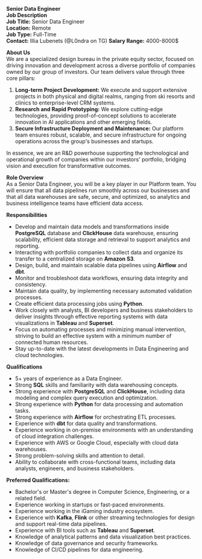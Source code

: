 **Senior Data Engineer**  
**Job Description**  
**Job Title:** Senior Data Engineer  
**Location:** Remote  
**Job Type:** Full-Time  
**Contact:** Illia Lubenets (@L0ndra on TG)
**Salary Range:** 4000-8000$  

**About Us**  
We are a specialized design bureau in the private equity sector, focused on driving innovation and development across a diverse portfolio of companies owned by our group of investors. Our team delivers value through three core pillars:  
1. **Long-term Project Development:** We execute and support extensive projects in both physical and digital realms, ranging from ski resorts and clinics to enterprise-level CRM systems.  
2. **Research and Rapid Prototyping:** We explore cutting-edge technologies, providing proof-of-concept solutions to accelerate innovation in AI applications and other emerging fields.  
3. **Secure Infrastructure Deployment and Maintenance:** Our platform team ensures robust, scalable, and secure infrastructure for ongoing operations across the group's businesses and startups.  

In essence, we are an R&D powerhouse supporting the technological and operational growth of companies within our investors' portfolio, bridging vision and execution for transformative outcomes.  

**Role Overview**  
As a Senior Data Engineer, you will be a key player in our Platform team. You will ensure that all data pipelines run smoothly across our businesses and that all data warehouses are safe, secure, and optimized, so analytics and business intelligence teams have efficient data access.

**Responsibilities**  
- Develop and maintain data models and transformations inside **PostgreSQL** database and **ClickHouse** data warehouse, ensuring scalability, efficient data storage and retrieval to support analytics and reporting.
- Interacting with portfolio companies to collect data and organize its transfer to a centralized storage on **Amazon S3**.
- Design, build, and maintain scalable data pipelines using **Airflow** and **dbt**.
- Monitor and troubleshoot data workflows, ensuring data integrity and consistency.
- Maintain data quality, by implementing necessary automated validation processes.
- Create efficient data processing jobs using **Python**.
- Work closely with analysts, BI developers and business stakeholders to deliver insights through effective reporting systems with data visualizations in **Tableau** and **Superset**.
- Focus on automating processes and minimizing manual intervention, striving to build an effective system with a minimum number of connected human resources.
- Stay up-to-date with the latest developments in Data Engineering and cloud technologies.

**Qualifications**  
- 5+ years of experience as a Data Engineer.
- Strong **SQL** skills and familiarity with data warehousing concepts.
- Strong experience with **PostgreSQL** and **ClickHouse**, including data modeling and complex query execution and optimization.
- Strong experience with **Python** for data processing and automation tasks.
- Strong experience with **Airflow** for orchestrating ETL processes.
- Experience with **dbt** for data quality and transformations.
- Experience working in on-premise environments with an understanding of cloud integration challenges.
- Experience with AWS or Google Cloud, especially with cloud data warehouses.
- Strong problem-solving skills and attention to detail.
- Ability to collaborate with cross-functional teams, including data analysts, engineers, and business stakeholders.

**Preferred Qualifications:**  
- Bachelor's or Master's degree in Computer Science, Engineering, or a related field.  
- Experience working in startups or fast-paced environments.
- Experience working in the iGaming industry ecosystem.
- Experience with **Kafka**, **Flink** or other streaming technologies for design and support real-time data pipelines.
- Experience with BI tools such as **Tableau** and **Superset**.
- Knowledge of analytical patterns and data visualization best practices.
- Knowledge of data governance and security frameworks.
- Knowledge of CI/CD pipelines for data engineering.
